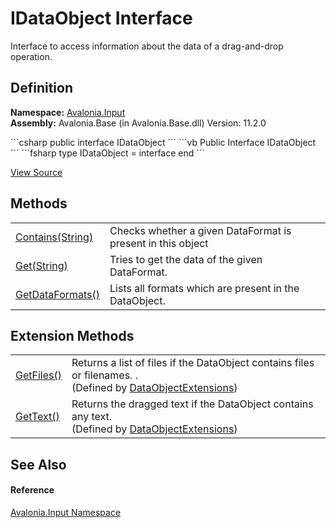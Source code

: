 # IDataObject Interface


Interface to access information about the data of a drag-and-drop operation.



## Definition
**Namespace:** <a href="N_Avalonia_Input">Avalonia.Input</a>  
**Assembly:** Avalonia.Base (in Avalonia.Base.dll) Version: 11.2.0

<Tabs groupId="api-code-preview">
<TabItem value="csharp" label="C#">
```csharp
public interface IDataObject
```
</TabItem>
<TabItem value="vb" label="VB">
```vb
Public Interface IDataObject
```
</TabItem>
<TabItem value="fsharp" label="F#">
```fsharp
type IDataObject = interface end
```
</TabItem>
</Tabs>



<a href="https://github.com/AvaloniaUI/Avalonia/tree/master/src/Avalonia.Base/Input/IDataObject.cs" title="View the source code">View Source</a>



## Methods
<table>
<tr>
<td><a href="M_Avalonia_Input_IDataObject_Contains">Contains(String)</a></td>
<td>Checks whether a given DataFormat is present in this object </td>
</tr>
<tr>
<td><a href="M_Avalonia_Input_IDataObject_Get">Get(String)</a></td>
<td>Tries to get the data of the given DataFormat.</td>
</tr>
<tr>
<td><a href="M_Avalonia_Input_IDataObject_GetDataFormats">GetDataFormats()</a></td>
<td>Lists all formats which are present in the DataObject. </td>
</tr>
</table>

## Extension Methods
<table>
<tr>
<td><a href="M_Avalonia_Input_DataObjectExtensions_GetFiles">GetFiles()</a></td>
<td>Returns a list of files if the DataObject contains files or filenames. .<br />(Defined by <a href="T_Avalonia_Input_DataObjectExtensions">DataObjectExtensions</a>)</td>
</tr>
<tr>
<td><a href="M_Avalonia_Input_DataObjectExtensions_GetText">GetText()</a></td>
<td>Returns the dragged text if the DataObject contains any text. <br />(Defined by <a href="T_Avalonia_Input_DataObjectExtensions">DataObjectExtensions</a>)</td>
</tr>
</table>

## See Also


#### Reference
<a href="N_Avalonia_Input">Avalonia.Input Namespace</a>  

